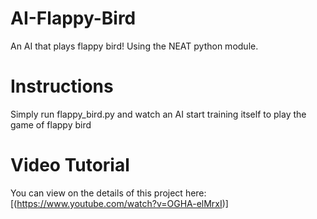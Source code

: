 # AI-Flappy-Bird
An AI that plays flappy bird! Using the NEAT python module.


# Instructions
Simply run flappy_bird.py and watch an AI start training itself to play the game of flappy bird

# Video Tutorial
You can view on the details of this project here:[(https://www.youtube.com/watch?v=OGHA-elMrxI)]
